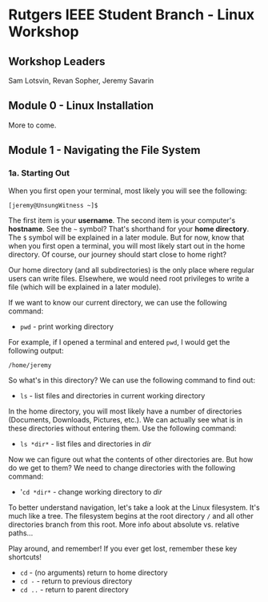 # Rutgers IEEE Student Branch - Linux Workshop

## Workshop Leaders

Sam Lotsvin, Revan Sopher, Jeremy Savarin

## Module 0 - Linux Installation

More to come.

## Module 1 - Navigating the File System

### 1a. Starting Out

When you first open your terminal, most likely you will see the following:

```shell
[jeremy@UnsungWitness ~]$
```

The first item is your **username**. The second item is your computer's **hostname**.
See the `~` symbol? That's shorthand for your **home directory**. The `$` symbol
will be explained in a later module. But for now, know that when you first open
a terminal, you will most likely start out in the home directory. Of course, our
journey should start close to home right?

Our home directory (and all subdirectories) is the only place where regular
users can write files. Elsewhere, we would need root privileges to write a file
(which will be explained in a later module).

If we want to know our current directory, we can use the following command:
* `pwd` - print working directory

For example, if I opened a terminal and entered `pwd`, I would get the following
output:

``` shell
/home/jeremy
```
So what's in this directory? We can use the following command to find out: 
* `ls` - list files and directories in current working directory

In the home directory, you will most likely have a number of directories
(Documents, Downloads, Pictures, etc.). We can actually see what is in these
directories without entering them. Use the following command:
* `ls *dir*` - list files and directories in *dir*

Now we can figure out what the contents of other directories are. But how do we
get to them? We need to change directories with the following command:
* '`cd *dir*` -  change working directory to *dir*

To better understand navigation, let's take a look at the Linux filesystem. It's
much like a tree. The filesystem begins at the root directory `/` and all other
directories branch from this root. 
More info about absolute vs. relative paths...

Play around, and remember! If you ever get lost, remember these key shortcuts!
* `cd` - (no arguments) return to home directory
* `cd -` - return to previous directory
* `cd ..` - return to parent directory
